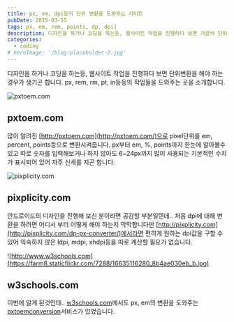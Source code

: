 ```yaml
---
title: px, em, dpi등의 단위 변환을 도와주는 사이트
pubDate: 2015-03-15
tags: px, em, rem, points, dp, dpi]
description: 디자인을 하거나 코딩을 하는등, 웹사이트 작업을 진행하다 보면 가끔씩 단위변환을 해야 하는 경우가 생기곤 합니다. px, rem, rm, pt, in등의 변환작업을 손쉽게 도와주는 곳을 소개합니다.
categories:
  - coding
# heroImage: '/blog-placeholder-2.jpg'
---
```


디자인을 하거나 코딩을 하는등, 웹사이트 작업을 진행하다 보면 단위변환을 해야 하는 경우가 생기곤 합니다. px, rem, rm, pt, in등등의 작업들을 도와주는 곳을 소개합니다.

![pxtoem.com](https://farm8.staticflickr.com/7651/16635030990_7baeb52c26_b.jpg)

## pxtoem.com

많이 알려진 [http://pxtoem.com](http://pxtoem.com/)으로 pixel단위를 em, percent, points등으로 변환시켜줍니다. px부터 em, %, points까지 한눈에 알아볼수 있고 따로 숫자를 입력해보거나 하지 않아도 6~24px까지 많이 사용되는 기본적인 수치가 표시되어 있어 자주 신세를 지곤 합니다.

![pixplicity.com](https://farm9.staticflickr.com/8672/16202491523_4a766639fd_b.jpg)

## pixplicity.com

안드로이드의 디자인을 진행해 보신 분이라면 공감할 부분일텐데.. 처음 dpi에 대해 변환을 하려면 어디서 부터 어떻게 해야 하는지 막막합니다만 [http://pixplicity.com](http://pixplicity.com/dp-px-converter/)에서라면 편하게 원하는 dpi값을 구할 수 있어 익숙하지 않은 ldpi, mdpi, xhdpi등을 따로 계산할 필요가 없습니다.

![http://www.w3schools.com](https://farm8.staticflickr.com/7288/16635116280_8b4ae030eb_b.jpg)

## w3schools.com

이번에 알게 된것인데.. [w3schools.com](http://www.w3schools.com/)에서도 px, em의 변환을 도와주는 [pxtoemconversion](http://www.w3schools.com/tags/ref_pxtoemconversion.asp)서비스가 있었습니다.
